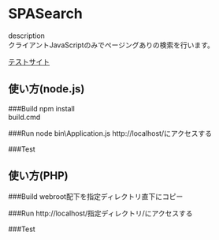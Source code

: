 SPASearch
======================
description  
クライアントJavaScriptのみでページングありの検索を行います。

[テストサイト](http://tunajp.github.io/spasearch/webroot/)

使い方(node.js)
-----

###Build
npm install  
build.cmd  

###Run
node bin\Application.js
http://localhost/にアクセスする

###Test


使い方(PHP)
-----

###Build
webroot配下を指定ディレクトリ直下にコピー  

###Run
http://localhost/指定ディレクトリ/にアクセスする

###Test

